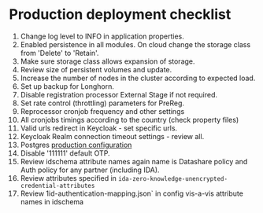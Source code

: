 # Production deployment checklist

1. Change log level to INFO in application properties.
1. Enabled persistence in all modules.  On cloud change the storage class from 'Delete' to 'Retain'.
2. Make sure storage class allows expansion of storage.
3. Review size of persistent volumes and update.
4. Increase the number of nodes in the cluster according to expected load.  
5. Set up backup for Longhorn.
6. Disable registration processor External Stage if not required.
7. Set rate control (throttling) parameters for PreReg.
8. Reprocessor cronjob frequency and other settings
9. All cronjobs timings according to the country (check property files)
10. Valid urls redirect in Keycloak - set specific urls.
11. Keycloak Realm connection timeout settings - review all.
12. Postgres [production configuration](../profiles/production/postgres/values.yaml)
13. Disable '111111' default OTP.
14. Review idschema attribute names again name is Datashare policy and Auth policy for any partner (including IDA).
15. Review attributes specified in `ida-zero-knowledge-unencrypted-credential-attributes`
16. Review 1id-authentication-mapping.json` in config vis-a-vis attribute names in idschema
